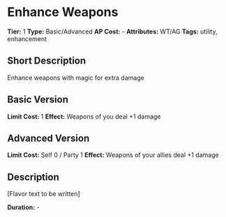 # Enhance Weapons

**Tier:** 1
**Type:** Basic/Advanced
**AP Cost:** -
**Attributes:** WT/AG
**Tags:** utility, enhancement

## Short Description
Enhance weapons with magic for extra damage

## Basic Version
**Limit Cost:** 1
**Effect:** Weapons of you deal +1 damage

## Advanced Version
**Limit Cost:** Self 0 / Party 1
**Effect:** Weapons of your allies deal +1 damage

## Description
[Flavor text to be written]

**Duration:** -